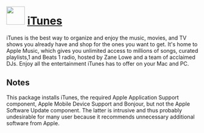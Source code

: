# <img src="https://cdn.jsdelivr.net/gh/chocolatey-community/chocolatey-coreteampackages@849eb1042625bdc77a95f0b92491857e9dfc326d/icons/itunes.png" width="48" height="48"/> [iTunes](https://chocolatey.org/packages/iTunes)


iTunes is the best way to organize and enjoy the music, movies, and TV shows you already have and shop for the ones you want to get. It's home to Apple Music, which gives you unlimited access to millions of songs, curated playlists,1 and Beats 1 radio, hosted by Zane Lowe and a team of acclaimed DJs. Enjoy all the entertainment iTunes has to offer on your Mac and PC.

## Notes

This package installs iTunes, the required Apple Application Support component, Apple Mobile Device Support and Bonjour, but not the Apple Software Update component. The latter is intrusive and thus probably undesirable for many user because it recommends unnecessary additional software from Apple.

